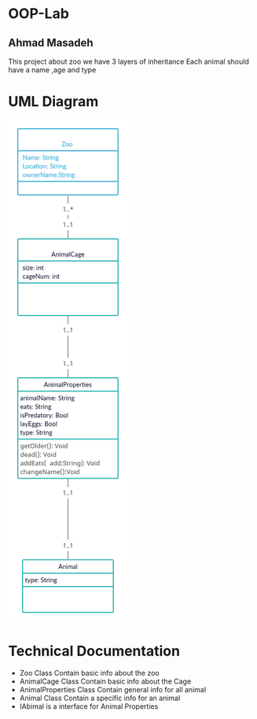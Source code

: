 # OOP-Lab
## Ahmad Masadeh

This project about zoo we have 3 layers of inheritance 
Each animal should have a name ,age and type

# UML Diagram

![UML](./UML.png)

# Technical Documentation
- Zoo Class Contain basic info about the zoo 
- AnimalCage Class Contain basic info about the Cage
- AnimalProperties Class Contain general info for all animal
- Animal Class Contain a specific info for an animal
- IAbimal is a interface for Animal Properties